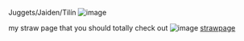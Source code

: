 Juggets/Jaiden/Tilín ![image](https://files.catbox.moe/lqfn5r.gif)



my straw page that you should totally check out ![image]([https://files.catbox.moe/vo514e.gif](https://files.catbox.moe/oxvqg2.gif))  [strawpage](https://straw.page/make?id=redbow)
